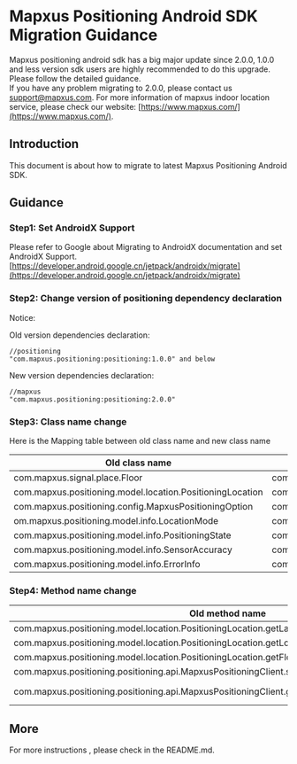# Mapxus Positioning Android SDK Migration Guidance

Mapxus positioning android sdk has a big major update since 2.0.0, 1.0.0 and less version sdk users are highly recommended to do this upgrade. Please follow the detailed guidance.  
If you have any problem migrating to 2.0.0, please contact us <support@mapxus.com>. For more information of mapxus indoor location service, please check our website: [https://www.mapxus.com/](https://www.mapxus.com/).

## Introduction

This document is about how to migrate to latest Mapxus Positioning Android SDK.

## Guidance

### Step1: Set AndroidX Support

Please refer to Google about Migrating to AndroidX documentation and set AndroidX Support. [https://developer.android.google.cn/jetpack/androidx/migrate](https://developer.android.google.cn/jetpack/androidx/migrate)

### Step2: Change version of positioning dependency declaration

Notice:


Old version dependencies declaration:
```
//positioning
"com.mapxus.positioning:positioning:1.0.0" and below

```

New version dependencies declaration:
```
//mapxus
"com.mapxus.positioning:positioning:2.0.0"

```

### Step3: Class name change

Here is the Mapping table between old class name and new class name

Old class name  |  New class name
----- | ------
com.mapxus.signal.place.Floor | com.mapxus.positioning.positioning.api.MapxusFloor
com.mapxus.positioning.model.location.PositioningLocation | com.mapxus.positioning.positioning.api.MapxusLocation
com.mapxus.positioning.config.MapxusPositioningOption | com.mapxus.positioning.positioning.api.MapxusPositioningOption
om.mapxus.positioning.model.info.LocationMode | com.mapxus.positioning.positioning.api.PositioningMode
com.mapxus.positioning.model.info.PositioningState | com.mapxus.positioning.positioning.api.PositioningState
com.mapxus.positioning.model.info.SensorAccuracy | com.mapxus.positioning.positioning.api.SensorAccuracy
com.mapxus.positioning.model.info.ErrorInfo | com.mapxus.positioning.positioning.api.ErrorInfo

### Step4: Method name change
Old method name  |  New method name
----- | ------
com.mapxus.positioning.model.location.PositioningLocation.getLat() | com.mapxus.positioning.positioning.api.MapxusLocation.getLatitude()
com.mapxus.positioning.model.location.PositioningLocation.getLon() | com.mapxus.positioning.positioning.api.MapxusLocation.getLongitude()
com.mapxus.positioning.model.location.PositioningLocation.getFloor() | com.mapxus.positioning.positioning.api.MapxusLocation.getMapxusFloor()
com.mapxus.positioning.positioning.api.MapxusPositioningClient.setPositioningListener() | com.mapxus.positioning.positioning.api.MapxusPositioningClient.addPositioningListener()
com.mapxus.positioning.positioning.api.MapxusPositioningClient.getInstance(getApplicationContext()) | com.mapxus.positioning.positioning.api.MapxusPositioningClient.getInstance(? extends androidx.lifecycle.LifecycleOwner, getApplicationContext())



## More

For more instructions , please check in the README.md.